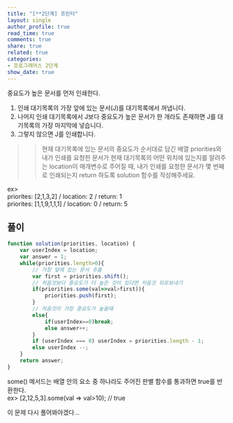 ```yaml
---
title: "[**2단계] 프린터"
layout: single
author_profile: true
read_time: true
comments: true
share: true
related: true
categories:
- 프로그래머스 2단계
show_date: true
---
```


중요도가 높은 문서를 먼저 인쇄한다.<br>
1. 인쇄 대기목록의 가장 앞에 있는 문서(J)를 대기목록에서 꺼냅니다. 
2. 나머지 인쇄 대기목록에서 J보다 중요도가 높은 문서가 한 개라도 존재하면 J를 대기목록의 가장 마지막에 넣습니다.
3. 그렇지 않으면 J를 인쇄합니다.

>> 현재 대기목록에 있는 문서의 중요도가 순서대로 담긴 배열 priorities와 내가 인쇄를 요청한 문서가 현재 대기목록의 어떤 위치에 있는지를 알려주는 location이 매개변수로 주어질 때, 내가 인쇄를 요청한 문서가 몇 번째로 인쇄되는지 return 하도록 solution 함수를 작성해주세요.

ex>   
priorites: [2,1,3,2] / location: 2 / return: 1 <br>
priorites: [1,1,9,1,1,1] / location: 0 / return: 5 <br>

## 풀이

```js
function solution(priorities, location) {
    var userIndex = location;
    var answer = 1;
    while(priorities.length>0){
        // 가장 앞에 있는 문서 추출
        var first = priorities.shift();
        // 처음것보다 중요도가 더 높은 것이 있다면 처음것 뒤로보내기
        if(priorities.some(val=>val>first)){
            priorities.push(first);
        }
        // 처음것이 가장 중요도가 높을때
        else{
            if(userIndex==0)break;
            else answer++;
        }
        if (userIndex === 0) userIndex = priorities.length - 1;
        else userIndex --;
    }
    return answer;
}
``` 

some() 메서드는 배열 안의 요소 중 하나라도 주어진 판별 함수를 통과하면 true를 반환한다.<br> 
ex> [2,12,5,3].some(val => val>10); // true

이 문제 다시 풀어봐야겠다...
